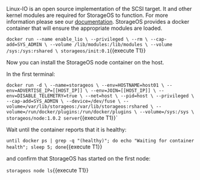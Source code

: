 Linux-IO is an open source implementation of the SCSI target. It and other
kernel modules are required for StorageOS to function. For more information
please see our
[documentation](https://docs.storageos.com/docs/prerequisites/systemconfiguration).
StorageOS provides a docker container that will ensure the appropriate modules
are loaded.

`docker run --name enable_lio \
           --privileged \
           --rm \
           --cap-add=SYS_ADMIN \
           --volume /lib/modules:/lib/modules \
           --volume /sys:/sys:rshared \
           storageos/init:0.1`{{execute T1}}

Now you can install the StorageOS node container on the host.

In the first terminal:

`docker run -d \
  --name=storageos \
  --env=HOSTNAME=host01 \
  --env=ADVERTISE_IP=[[HOST_IP]] \
  --env=JOIN=[[HOST_IP]] \
  --env=DISABLE_TELEMETRY=true \
  --net=host \
  --pid=host \
  --privileged \
  --cap-add=SYS_ADMIN \
  --device=/dev/fuse \
  --volume=/var/lib/storageos:/var/lib/storageos:rshared \
  --volume=/run/docker/plugins:/run/docker/plugins \
  --volume=/sys:/sys \
  storageos/node:1.0.2 server`{{execute T1}}`

Wait until the container reports that it is healthy:

`until docker ps | grep -q "(healthy)"; do echo "Waiting for container health"; sleep 5; done`{{execute T1}}

and confirm that StorageOS has started on the first node:

`storageos node ls`{{execute T1}}
